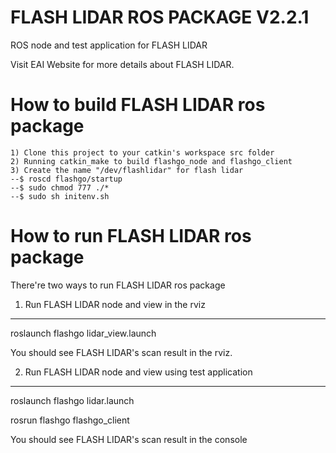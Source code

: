 FLASH LIDAR ROS PACKAGE V2.2.1
=====================================================================

ROS node and test application for FLASH LIDAR

Visit EAI Website for more details about FLASH LIDAR.

How to build FLASH LIDAR ros package
=====================================================================
    1) Clone this project to your catkin's workspace src folder
    2) Running catkin_make to build flashgo_node and flashgo_client
    3) Create the name "/dev/flashlidar" for flash lidar
    --$ roscd flashgo/startup
    --$ sudo chmod 777 ./*
    --$ sudo sh initenv.sh

How to run FLASH LIDAR ros package
=====================================================================
There're two ways to run FLASH LIDAR ros package

1. Run FLASH LIDAR node and view in the rviz
------------------------------------------------------------
roslaunch flashgo lidar_view.launch

You should see FLASH LIDAR's scan result in the rviz.

2. Run FLASH LIDAR node and view using test application
------------------------------------------------------------
roslaunch flashgo lidar.launch

rosrun flashgo flashgo_client

You should see FLASH LIDAR's scan result in the console
